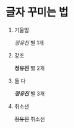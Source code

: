 # 글자 꾸미는 법 

1. 기울임  

    *정유진* 별 1개  

2. 강조   

    **정유진** 별 2개  

3. 둘 다    

    ***정유진*** 별 3개

4. 취소선    

    ~~정유진~~  취소선
